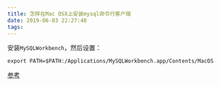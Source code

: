 ```yaml
---
title: 怎样在Mac OSX上安装mysql命令行客户端
date: 2019-06-03 22:27:48
tags:
---
```


安装`MySQLWorkbench`，然后设置：
```shell
export PATH=$PATH:/Applications/MySQLWorkbench.app/Contents/MacOS
```

[参考][1]


[1]: https://stackoverflow.com/questions/30990488/how-do-i-install-command-line-mysql-client-on-mac
